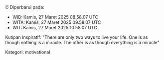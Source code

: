 ⏰ Diperbarui pada:
- WIB: Kamis, 27 Maret 2025 08.58.07 UTC
- WITA: Kamis, 27 Maret 2025 09.58.07 UTC
- WIT: Kamis, 27 Maret 2025 10.58.07 UTC

Kutipan Inspiratif:
"There are only two ways to live your life. One is as though nothing is a miracle. The other is as though everything is a miracle"


Kategori: motivational

